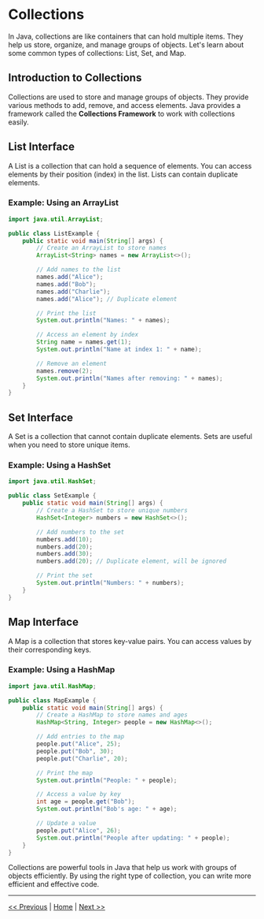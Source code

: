 # Collections

In Java, collections are like containers that can hold multiple items. They help us store, organize, and manage groups of objects. Let's learn about some common types of collections: List, Set, and Map.

## Introduction to Collections

Collections are used to store and manage groups of objects. They provide various methods to add, remove, and access elements. Java provides a framework called the **Collections Framework** to work with collections easily.

## List Interface

A List is a collection that can hold a sequence of elements. You can access elements by their position (index) in the list. Lists can contain duplicate elements.

### Example: Using an ArrayList

```java
import java.util.ArrayList;

public class ListExample {
    public static void main(String[] args) {
        // Create an ArrayList to store names
        ArrayList<String> names = new ArrayList<>();

        // Add names to the list
        names.add("Alice");
        names.add("Bob");
        names.add("Charlie");
        names.add("Alice"); // Duplicate element

        // Print the list
        System.out.println("Names: " + names);

        // Access an element by index
        String name = names.get(1);
        System.out.println("Name at index 1: " + name);

        // Remove an element
        names.remove(2);
        System.out.println("Names after removing: " + names);
    }
}
```

## Set Interface

A Set is a collection that cannot contain duplicate elements. Sets are useful when you need to store unique items.

### Example: Using a HashSet

```java
import java.util.HashSet;

public class SetExample {
    public static void main(String[] args) {
        // Create a HashSet to store unique numbers
        HashSet<Integer> numbers = new HashSet<>();

        // Add numbers to the set
        numbers.add(10);
        numbers.add(20);
        numbers.add(30);
        numbers.add(20); // Duplicate element, will be ignored

        // Print the set
        System.out.println("Numbers: " + numbers);
    }
}
```

## Map Interface

A Map is a collection that stores key-value pairs. You can access values by their corresponding keys.

### Example: Using a HashMap

```java
import java.util.HashMap;

public class MapExample {
    public static void main(String[] args) {
        // Create a HashMap to store names and ages
        HashMap<String, Integer> people = new HashMap<>();

        // Add entries to the map
        people.put("Alice", 25);
        people.put("Bob", 30);
        people.put("Charlie", 20);

        // Print the map
        System.out.println("People: " + people);

        // Access a value by key
        int age = people.get("Bob");
        System.out.println("Bob's age: " + age);

        // Update a value
        people.put("Alice", 26);
        System.out.println("People after updating: " + people);
    }
}
```

Collections are powerful tools in Java that help us work with groups of objects efficiently. By using the right type of collection, you can write more efficient and effective code.

---

[<< Previous](9.md) | [Home](README.md) | [Next >>](11.md)